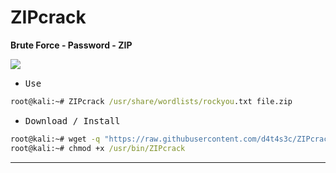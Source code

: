 # ZIPcrack

**Brute Force - Password - ZIP**

![](/screenshot.png)

- <kbd>Use</kbd>

```cmd
root@kali:~# ZIPcrack /usr/share/wordlists/rockyou.txt file.zip
```

- <kbd>Download / Install</kbd>

```cmd
root@kali:~# wget -q "https://raw.githubusercontent.com/d4t4s3c/ZIPcrack/main/ZIPcrack.sh" -O /usr/bin/ZIPcrack
root@kali:~# chmod +x /usr/bin/ZIPcrack
```

---
